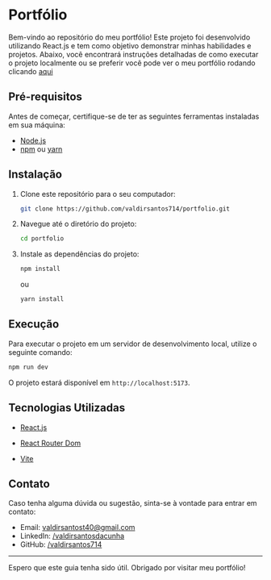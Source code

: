 # Portfólio

Bem-vindo ao repositório do meu portfólio! Este projeto foi desenvolvido utilizando React.js e tem como objetivo demonstrar minhas habilidades e projetos. Abaixo, você encontrará instruções detalhadas de como executar o projeto localmente ou se preferir você pode ver o meu portfólio rodando clicando [aqui](https://valdir-dev.netlify.app/)

## Pré-requisitos

Antes de começar, certifique-se de ter as seguintes ferramentas instaladas em sua máquina:

- [Node.js](https://nodejs.org/pt)
- [npm](https://www.npmjs.com/) ou [yarn](https://yarnpkg.com/)

## Instalação

1. Clone este repositório para o seu computador:
    ```bash
    git clone https://github.com/valdirsantos714/portfolio.git
    ```

2. Navegue até o diretório do projeto:
    ```bash
    cd portfolio
    ```

3. Instale as dependências do projeto:
    ```bash
    npm install
    ```
    ou
    ```bash
    yarn install
    ```

## Execução

Para executar o projeto em um servidor de desenvolvimento local, utilize o seguinte comando:

```bash
npm run dev
```

O projeto estará disponível em `http://localhost:5173`.

## Tecnologias Utilizadas

- [React.js](https://reactjs.org/)
- [React Router Dom](https://reactrouter.com/)

- [Vite](https://vitejs.dev/)

## Contato

Caso tenha alguma dúvida ou sugestão, sinta-se à vontade para entrar em contato:

- Email: valdirsantost40@gmail.com 
- LinkedIn: [/valdirsantosdacunha](https://www.linkedin.com/in/valdir-santos-da-cunha-8553002a4)
- GitHub: [/valdirsantos714](https://github.com/valdirsantos714)

---

Espero que este guia tenha sido útil. Obrigado por visitar meu portfólio!
